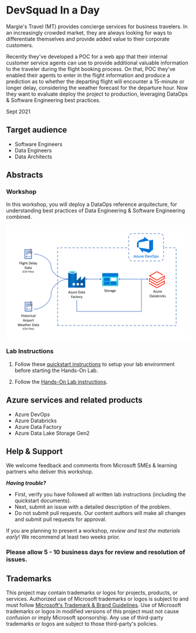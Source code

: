 
# DevSquad In a Day

Margie's Travel (MT) provides concierge services for business travelers. In an increasingly crowded market, they are always looking for ways to differentiate themselves and provide added value to their corporate customers.

Recently they've developed a POC for a web app that their internal customer service agents can use to provide additional valuable information to the traveler during the flight booking process. On that, POC they've enabled their agents to enter in the flight information and produce a prediction as to whether the departing flight will encounter a 15-minute or longer delay, considering the weather forecast for the departure hour. Now they want to evaluate deploy the project to production, leveraging DataOps & Software Engineering best practices.

Sept 2021

## Target audience

- Software Engineers
- Data Engineers
- Data Architects

## Abstracts

### Workshop

In this workshop, you will deploy a DataOps reference arquitecture, for understanding best practices of Data Engineering & Software Engineering combined.

![](./hands-on-lab/media/high-level-overview-dataops.png 'Solution Architecture')

### Lab Instructions

1. Follow these [quickstart instructions](./quickstart/README.md) to setup your lab environment before starting the Hands-On Lab.

2. Follow the [Hands-On Lab instructions](./hands-on-lab/HOL%20step-by-step%20-%20DataOps.md).

## Azure services and related products

- Azure DevOps
- Azure Databricks
- Azure Data Factory
- Azure Data Lake Storage Gen2


## Help & Support

We welcome feedback and comments from Microsoft SMEs & learning partners who deliver this workshop.  

***Having trouble?***

- First, verify you have followed all written lab instructions (including the quickstart documents).
- Next, submit an issue with a detailed description of the problem.
- Do not submit pull requests. Our content authors will make all changes and submit pull requests for approval.

If you are planning to present a workshop, *review and test the materials early*! We recommend at least two weeks prior.

### Please allow 5 - 10 business days for review and resolution of issues.

## Trademarks

This project may contain trademarks or logos for projects, products, or services. Authorized use of Microsoft 
trademarks or logos is subject to and must follow 
[Microsoft's Trademark & Brand Guidelines](https://www.microsoft.com/en-us/legal/intellectualproperty/trademarks/usage/general).
Use of Microsoft trademarks or logos in modified versions of this project must not cause confusion or imply Microsoft sponsorship.
Any use of third-party trademarks or logos are subject to those third-party's policies.
